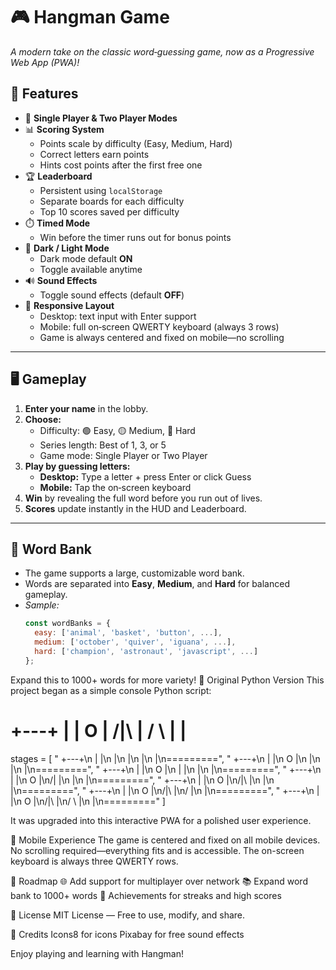 # 🎮 Hangman Game

_A modern take on the classic word‑guessing game, now as a Progressive Web App (PWA)!_

## 🚀 Features

- 🎯 **Single Player & Two Player Modes**
- 📊 **Scoring System**
  - Points scale by difficulty (Easy, Medium, Hard)
  - Correct letters earn points
  - Hints cost points after the first free one
- 🏆 **Leaderboard**
  - Persistent using `localStorage`
  - Separate boards for each difficulty
  - Top 10 scores saved per difficulty
- ⏱️ **Timed Mode**
  - Win before the timer runs out for bonus points
- 🌙 **Dark / Light Mode**
  - Dark mode default **ON**
  - Toggle available anytime
- 🔊 **Sound Effects**
  - Toggle sound effects (default **OFF**)
- 📱 **Responsive Layout**
  - Desktop: text input with Enter support
  - Mobile: full on‑screen QWERTY keyboard (always 3 rows)
  - Game is always centered and fixed on mobile—no scrolling

---

## 🖥️ Gameplay

1. **Enter your name** in the lobby.
2. **Choose:**
   - Difficulty: 🟢 Easy, 🟡 Medium, 🔴 Hard
   - Series length: Best of 1, 3, or 5
   - Game mode: Single Player or Two Player
3. **Play by guessing letters:**
   - **Desktop:** Type a letter + press Enter or click Guess
   - **Mobile:** Tap the on‑screen keyboard
4. **Win** by revealing the full word before you run out of lives.
5. **Scores** update instantly in the HUD and Leaderboard.

---

## 🧩 Word Bank

- The game supports a large, customizable word bank.
- Words are separated into **Easy**, **Medium**, and **Hard** for balanced gameplay.
- _Sample:_
  ```js
  const wordBanks = {
    easy: ['animal', 'basket', 'button', ...],
    medium: ['october', 'quiver', 'iguana', ...],
    hard: ['champion', 'astronaut', 'javascript', ...]
  };

Expand this to 1000+ words for more variety!
🐍 Original Python Version
This project began as a simple console Python script:

+---+
   |   |
   O   |
  /|\  |
  / \  |
       |
 =========

stages = [
    " +---+\n |   |\n     |\n     |\n     |\n     |\n=========",
    " +---+\n |   |\n O   |\n     |\n     |\n     |\n=========",
    " +---+\n |   |\n O   |\n |   |\n     |\n     |\n=========",
    " +---+\n |   |\n O   |\n/|   |\n     |\n     |\n=========",
    " +---+\n |   |\n O   |\n/|\\  |\n     |\n     |\n=========",
    " +---+\n |   |\n O   |\n/|\\  |\n/    |\n     |\n=========",
    " +---+\n |   |\n O   |\n/|\\  |\n/ \\  |\n     |\n========="
]

It was upgraded into this interactive PWA for a polished user experience.

📱 Mobile Experience
The game is centered and fixed on all mobile devices.
No scrolling required—everything fits and is accessible.
The on-screen keyboard is always three QWERTY rows.

📌 Roadmap
🌐 Add support for multiplayer over network
📚 Expand word bank to 1000+ words
🏅 Achievements for streaks and high scores

📜 License
MIT License — Free to use, modify, and share.

🙌 Credits
Icons8 for icons
Pixabay for free sound effects

Enjoy playing and learning with Hangman!

